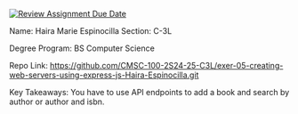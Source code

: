 [![Review Assignment Due Date](https://classroom.github.com/assets/deadline-readme-button-22041afd0340ce965d47ae6ef1cefeee28c7c493a6346c4f15d667ab976d596c.svg)](https://classroom.github.com/a/PsgfsGaD)

Name: Haira Marie Espinocilla Section: C-3L

Degree Program: BS Computer Science

Repo Link: https://github.com/CMSC-100-2S24-25-C3L/exer-05-creating-web-servers-using-express-js-Haira-Espinocilla.git

Key Takeaways: You have to use API endpoints to add a book and search by author or author and isbn. 
